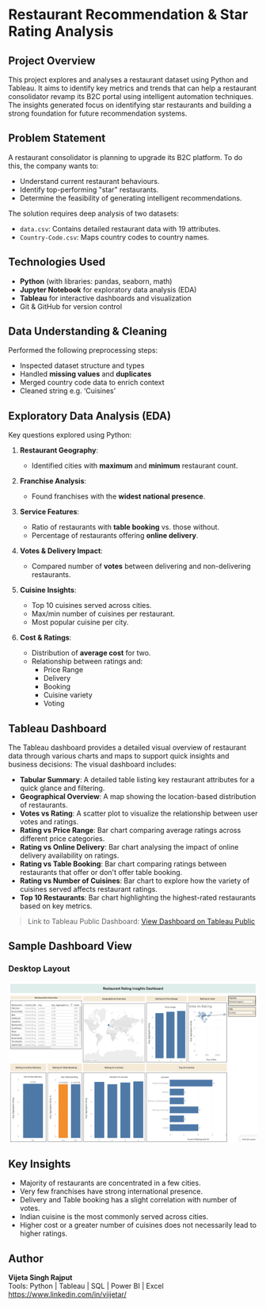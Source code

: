 # Restaurant Recommendation & Star Rating Analysis

## Project Overview
This project explores and analyses a restaurant dataset using Python and Tableau. It aims to identify key metrics and trends that can help a restaurant consolidator revamp its B2C portal using intelligent automation techniques. The insights generated focus on identifying star restaurants and building a strong foundation for future recommendation systems.

## Problem Statement

A restaurant consolidator is planning to upgrade its B2C platform. To do this, the company wants to:
- Understand current restaurant behaviours.
- Identify top-performing "star" restaurants.
- Determine the feasibility of generating intelligent recommendations.

The solution requires deep analysis of two datasets:
- `data.csv`: Contains detailed restaurant data with 19 attributes.
- `Country-Code.csv`: Maps country codes to country names.

##  Technologies Used
- **Python** (with libraries: pandas, seaborn, math)
- **Jupyter Notebook** for exploratory data analysis (EDA)
- **Tableau** for interactive dashboards and visualization
- Git & GitHub for version control

## Data Understanding & Cleaning
Performed the following preprocessing steps:
- Inspected dataset structure and types
- Handled **missing values** and **duplicates**
- Merged country code data to enrich context
-  Cleaned string e.g. ‘Cuisines’

## Exploratory Data Analysis (EDA)
Key questions explored using Python:
1. **Restaurant Geography**:
   - Identified cities with **maximum** and **minimum** restaurant count.

2. **Franchise Analysis**:
   - Found franchises with the **widest national presence**.

3. **Service Features**:
   - Ratio of restaurants with **table booking** vs. those without.
   - Percentage of restaurants offering **online delivery**.

4. **Votes & Delivery Impact**:
   - Compared number of **votes** between delivering and non-delivering restaurants.	

5. **Cuisine Insights**:
   - Top 10 cuisines served across cities.
   - Max/min number of cuisines per restaurant.
   - Most popular cuisine per city.

6. **Cost & Ratings**:
   - Distribution of **average cost** for two.
   - Relationship between ratings and:
     - Price Range
     - Delivery
     - Booking
     - Cuisine variety
     - Voting

##  Tableau Dashboard
The Tableau dashboard provides a detailed visual overview of restaurant data through various charts and maps to support quick insights and business decisions:
The visual dashboard includes:
- **Tabular Summary**: A detailed table listing key restaurant attributes for a quick glance and filtering.
- **Geographical Overview**: A map showing the location-based distribution of restaurants.
- **Votes vs Rating**: A scatter plot to visualize the relationship between user votes and ratings.
- **Rating vs Price Range**: Bar chart comparing average ratings across different price categories.
- **Rating vs Online Delivery**: Bar chart analysing the impact of online delivery availability on ratings.
- **Rating vs Table Booking**: Bar chart comparing ratings between restaurants that offer or don't offer table booking.
- **Rating vs Number of Cuisines**: Bar chart to explore how the variety of cuisines served affects restaurant ratings.
- **Top 10 Restaurants**: Bar chart highlighting the highest-rated restaurants based on key metrics.
  
> Link to Tableau Public Dashboard:
[View Dashboard on Tableau Public](https://public.tableau.com/app/profile/viijeta.r/viz/Project-RestaurantInsights/Dashboard1?publish=yes)

## Sample Dashboard View

###  Desktop Layout
![Dashboard Screenshot](Screenshot/Dashboard_Screenshot.png)

## Key Insights

- Majority of restaurants are concentrated in a few cities.
- Very few franchises have strong international presence.
- Delivery and Table booking has a slight correlation with number of votes.
- Indian cuisine is the most commonly served across cities.
- Higher cost or a greater number of cuisines does not necessarily lead to higher ratings.

## Author

**Vijeta Singh Rajput**  
Tools: Python | Tableau | SQL | Power BI | Excel
https://www.linkedin.com/in/viijetar/
